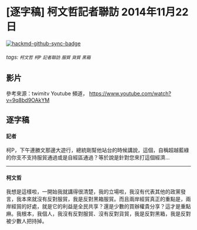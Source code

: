 # [逐字稿] 柯文哲記者聯訪 2014年11月22日

[![hackmd-github-sync-badge](https://hackmd.io/E-lVAFeIROS_DxY0ZI4yOA/badge)](https://hackmd.io/E-lVAFeIROS_DxY0ZI4yOA)


###### tags: `柯文哲` `柯P` `記者聯訪` `服貿` `貨貿` `黑箱`

## 影片

參考來源：twimitv Youtube 頻道， https://www.youtube.com/watch?v=9q8bd9OAkYM


## 逐字稿

#### 記者

柯P，下午連勝文那邊大遊行，總統剛幫他站台的時候講說，這個，自稱超越藍綠的你支不支持服貿通過或是自經區通過？等於說是針對您來打這個經濟…

---

#### 柯文哲

我想是這樣啦，一開始我就講得很清楚，我的立場啦，我沒有代表其他的政黨發言，我本來就沒有反對服貿，我是反對黑箱服貿。而且兩岸經貿真正的重點是，兩岸經貿的好處，就是它的利益是全民共享？還是少數的買辦權貴分享？這才是重點麻。我根本，我個人，我沒有反對服貿、沒有反對貨貿，我是反對黑箱，我是反對被少數人把持掉。

